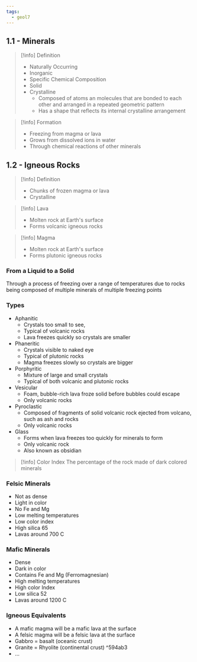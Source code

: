 ```yaml
---
tags:
  - geol7
---
```


## 1.1 - Minerals

> [!info] Definition
> * Naturally Occurring
> * Inorganic
> * Specific Chemical Composition
> * Solid
> * Crystalline
> 	* Composed of atoms an molecules that are bonded to each other and arranged in a repeated geometric pattern
> 	* Has a shape that reflects its internal crystalline arrangement

> [!info] Formation
> * Freezing from magma or lava
> * Grows from dissolved ions in water
> * Through chemical reactions of other minerals

## 1.2 - Igneous Rocks

> [!info] Definition
> * Chunks of frozen magma or lava
> * Crystalline

> [!info] Lava
> * Molten rock at Earth's surface
> * Forms volcanic igneous rocks

> [!info] Magma
> * Molten rock at Earth's surface
> * Forms plutonic igneous rocks
### From a Liquid to a Solid

Through a process of freezing over a range of temperatures due to rocks being composed of multiple minerals of multiple freezing points
### Types

* Aphanitic
	* Crystals too small to see,
	* Typical of volcanic rocks
	* Lava freezes quickly so crystals are smaller
* Phaneritic
	* Crystals visible to naked eye
	* Typical of plutonic rocks
	* Magma freezes slowly so crystals are bigger
* Porphyritic
	* Mixture of large and small crystals
	* Typical of both volcanic and plutonic rocks
* Vesicular
	* Foam, bubble-rich lava froze solid before bubbles could escape
	* Only volcanic rocks
* Pyroclastic
	* Composed of fragments of solid volcanic rock ejected from volcano, such as ash and rocks
	* Only volcanic rocks
* Glass
	* Forms when lava freezes too quickly for minerals to form
	* Only volcanic rock
	* Also known as obsidian

> [!info] Color Index
> The percentage of the rock made of dark colored minerals
### Felsic Minerals

* Not as dense
* Light in color
* No Fe and Mg
* Low melting temperatures
* Low color index
* High silica 65
* Lavas around 700 C
### Mafic Minerals

* Dense
* Dark in color
* Contains Fe and Mg (Ferromagnesian)
* High melting temperatures
* High color Index
* Low silica 52
* Lavas around 1200 C
### Igneous Equivalents

* A mafic magma will be a mafic lava at the surface
* A felsic magma will be a felsic lava at the surface
* Gabbro = basalt (oceanic crust)
* Granite = Rhyolite (continental crust) ^594ab3
* …
